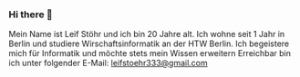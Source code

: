 ### Hi there 👋
Mein Name ist Leif Stöhr und ich bin 20 Jahre alt. Ich wohne seit 1 Jahr in Berlin und studiere Wirschaftsinformatik an der HTW Berlin.
Ich begeistere mich für Informatik und möchte stets mein Wissen erweitern
Erreichbar bin ich unter folgender E-Mail: leifstoehr333@gmail.com
<!--
**Leif007/Leif007** is a ✨ _special_ ✨ repository because its `README.md` (this file) appears on your GitHub profile.

Here are some ideas to get you started:

- 🔭 I’m currently working on ...
- 🌱 I’m currently learning ...
- 👯 I’m looking to collaborate on ...
- 🤔 I’m looking for help with ...
- 💬 Ask me about ...
- 📫 How to reach me: ...
- 😄 Pronouns: ...
- ⚡ Fun fact: ...
-->
